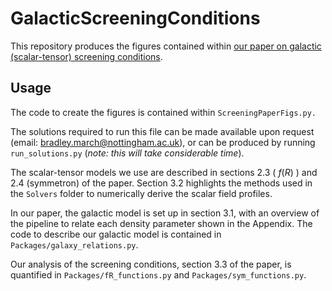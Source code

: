 # GalacticScreeningConditions

This repository produces the figures contained within [our paper on galactic (scalar-tensor) screening conditions](https://arxiv.org/abs/2310.19955). 

## Usage

The code to create the figures is contained within ```ScreeningPaperFigs.py.```

The solutions required to run this file can be made available upon request (email: bradley.march@nottingham.ac.uk), or can be produced by running ```run_solutions.py``` (*note: this will take considerable time*).

The scalar-tensor models we use are described in sections 2.3 ( $f(R)$ ) and 2.4 (symmetron) of the paper.
Section 3.2 highlights the methods used in the ```Solvers``` folder to numerically derive the scalar field profiles.

In our paper, the galactic model is set up in section 3.1, with an overview of the pipeline to relate each density parameter shown in the Appendix. The code to describe our galactic model is contained in ```Packages/galaxy_relations.py```. 

Our analysis of the screening conditions, section 3.3 of the paper, is quantified in ```Packages/fR_functions.py``` and ```Packages/sym_functions.py```. 




